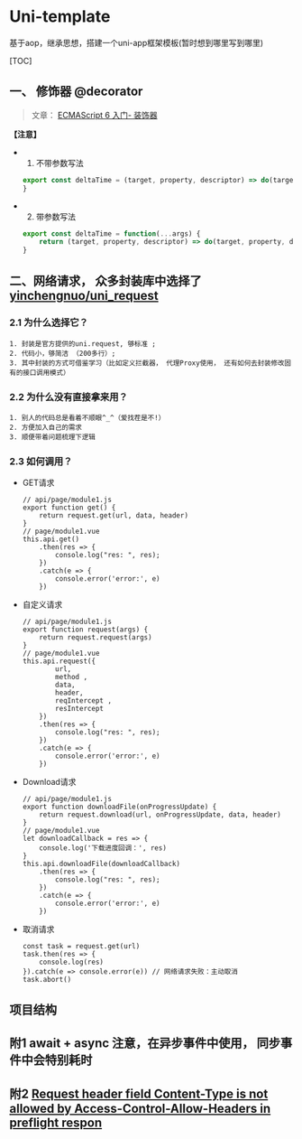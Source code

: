 # Uni-template

基于aop，继承思想，搭建一个uni-app框架模板(暂时想到哪里写到哪里)

[TOC]

## 一、 修饰器 @decorator
> 文章： [ECMAScript 6 入门- 装饰器](https://es6.ruanyifeng.com/#docs/decorator)

**【注意】** 
+ 1. 不带参数写法
	```JavaScript
	export const deltaTime = (target, property, descriptor) => do(target, property, descriptor)
	}
	```
+ 2. 带参数写法
	```JavaScript
	export const deltaTime = function(...args) {
		return (target, property, descriptor) => do(target, property, descriptor, args)
	}
	```
	
## 二、网络请求， 众多封装库中选择了[yinchengnuo/uni_request](https://github.com/yinchengnuo/uni_request)
### 2.1 为什么选择它？
	1. 封装是官方提供的uni.request, 够标准 ; 
	2. 代码小，够简洁 （200多行）; 
	3. 其中封装的方式可借鉴学习（比如定义拦截器， 代理Proxy使用， 还有如何去封装修改固有的接口调用模式）
### 2.2 为什么没有直接拿来用？
	1. 别人的代码总是看着不顺眼^_^（爱找茬是不!）
	2. 方便加入自己的需求
	3. 顺便带着问题梳理下逻辑
### 2.3 如何调用？
	
+ GET请求
	```
	// api/page/module1.js
	export function get() {
		return request.get(url, data, header)
	}
	// page/module1.vue
	this.api.get()
		.then(res => {
			console.log("res: ", res);
		})
		.catch(e => {
			console.error('error:', e)
		})
	```
+ 自定义请求
	```
	// api/page/module1.js
	export function request(args) {
		return request.request(args)
	}
	// page/module1.vue
	this.api.request({
			url,
			method ,
			data,
			header,
			reqIntercept ,
			resIntercept
		})
		.then(res => {
			console.log("res: ", res);
		})
		.catch(e => {
			console.error('error:', e)
		})
	```

+ Download请求
	```
	// api/page/module1.js
	export function downloadFile(onProgressUpdate) {
		return request.download(url, onProgressUpdate, data, header)
	}
	// page/module1.vue
	let downloadCallback = res => {
		console.log('下载进度回调：', res)
	}
	this.api.downloadFile(downloadCallback)
		.then(res => {
			console.log("res: ", res);
		})
		.catch(e => {
			console.error('error:', e)
		})
	```
+ 取消请求
	```
	const task = request.get(url) 
	task.then(res => {
	    console.log(res)
	}).catch(e => console.error(e)) // 网络请求失败：主动取消
	task.abort()
	```
## 项目结构



## 附1 await + async 注意，在异步事件中使用， 同步事件中会特别耗时

## 附2 [Request header field Content-Type is not allowed by Access-Control-Allow-Headers in preflight respon](https://blog.csdn.net/yangyiboshigou/article/details/78738228)

